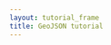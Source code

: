 ```yaml
---
layout: tutorial_frame
title: GeoJSON tutorial
---
```

<script src="sample-geojson.js" type="text/javascript"></script>

<script type="module">
	import {Map, TileLayer, Marker, Icon, GeoJSON, CircleMarker} from 'leaflet';

	const map = new Map('map').setView([39.74739, -105], 13);

	const tiles = new TileLayer('https://tile.openstreetmap.org/{z}/{x}/{y}.png', {
		maxZoom: 19,
		attribution: '&copy; <a href="http://www.openstreetmap.org/copyright">OpenStreetMap</a>'
	}).addTo(map);

	const baseballIcon = new Icon({
		iconUrl: 'baseball-marker.png',
		iconSize: [32, 37],
		iconAnchor: [16, 37],
		popupAnchor: [0, -28]
	});

	function onEachFeature(feature, layer) {
		let popupContent = `<p>I started out as a GeoJSON ${feature.geometry.type}, but now I'm a Leaflet vector!</p>`;

		if (feature.properties && feature.properties.popupContent) {
			popupContent += feature.properties.popupContent;
		}

		layer.bindPopup(popupContent);
	}

	/* global campus, bicycleRental, freeBus, coorsField */
	const bicycleRentalLayer = new GeoJSON([bicycleRental, campus], {

		style(feature) {
			return feature.properties && feature.properties.style;
		},

		onEachFeature,

		pointToLayer(feature, latlng) {
			return new CircleMarker(latlng, {
				radius: 8,
				fillColor: '#ff7800',
				color: '#000',
				weight: 1,
				opacity: 1,
				fillOpacity: 0.8
			});
		}
	}).addTo(map);

	const freeBusLayer = new GeoJSON(freeBus, {

		filter(feature, layer) {
			if (feature.properties) {
				// If the property "underConstruction" exists and is true, return false (don't render features under construction)
				return feature.properties.underConstruction !== undefined ? !feature.properties.underConstruction : true;
			}
			return false;
		},

		onEachFeature
	}).addTo(map);

	const coorsLayer = new GeoJSON(coorsField, {

		pointToLayer(feature, latlng) {
			return new Marker(latlng, {icon: baseballIcon});
		},

		onEachFeature
	}).addTo(map);

</script>
